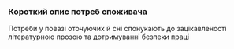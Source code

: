 ### Короткий опис потреб споживача
Потреби у повазі оточуючих й сні спонукають до зацікавленості літературною прозою та дотримуванні безпеки праці

